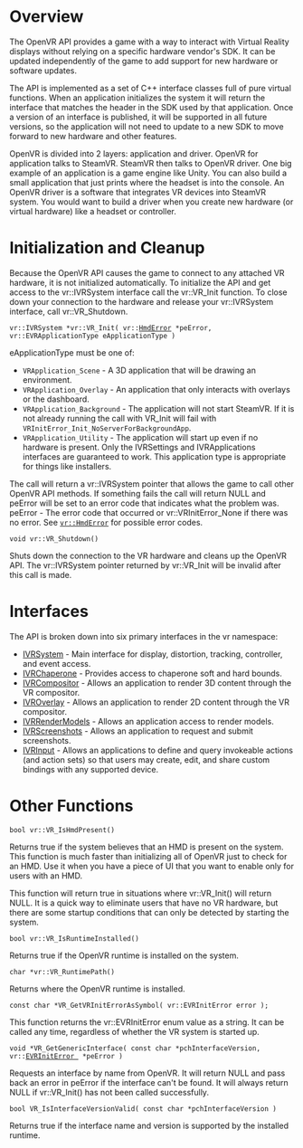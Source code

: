 # Overview
The OpenVR API provides a game with a way to interact with Virtual Reality displays without relying on a specific hardware vendor's SDK. It can be updated independently of the game to add support for new hardware or software updates. 

The API is implemented as a set of C++ interface classes full of pure virtual functions. When an application initializes the system it will return the interface that matches the header in the SDK used by that application. Once a version of an interface is published, it will be supported in all future versions, so the application will not need to update to a new SDK to move forward to new hardware and other features.

OpenVR is divided into 2 layers: application and driver.
OpenVR for application talks to SteamVR. SteamVR then talks to OpenVR driver.
One big example of an application is a game engine like Unity. You can also build a small application that just prints where the headset is into the console.
An OpenVR driver is a software that integrates VR devices into SteamVR system. You would want to build a driver when you create new hardware (or virtual hardware) like a headset or controller.

# Initialization and Cleanup

Because the OpenVR API causes the game to connect to any attached VR hardware, it is not initialized automatically. To initialize the API and get access to the vr::IVRSystem interface call the vr::VR_Init function. To close down your connection to the hardware and release your vr::IVRSystem interface, call vr::VR_Shutdown.

`vr::IVRSystem *vr::VR_Init( vr::`[`HmdError`](https://github.com/ValveSoftware/openvr/wiki/HmdError)` *peError, vr::EVRApplicationType eApplicationType )`

eApplicationType must be one of:
* `VRApplication_Scene` - A 3D application that will be drawing an environment.
* `VRApplication_Overlay` - An application that only interacts with overlays or the dashboard.
* `VRApplication_Background` - The application will not start SteamVR. If it is not already running the call with VR_Init will fail with `VRInitError_Init_NoServerForBackgroundApp`.
* `VRApplication_Utility` - The application will start up even if no hardware is present. Only the IVRSettings and IVRApplications interfaces are guaranteed to work.  This application type is appropriate for things like installers.

The call will return a vr::IVRSystem pointer that allows the game to call other OpenVR API methods. If something fails the call will return NULL and peError will be set to an error code that indicates what the problem was.
peError - The error code that occurred or vr::VRInitError_None if there was no error. See [`vr::HmdError`](https://github.com/ValveSoftware/openvr/wiki/HmdError) for possible error codes.


`void vr::VR_Shutdown()`

Shuts down the connection to the VR hardware and cleans up the OpenVR API. The vr::IVRSystem pointer returned by vr::VR_Init will be invalid after this call is made. 

# Interfaces

The API is broken down into six primary interfaces in the vr namespace:
* [IVRSystem](https://github.com/ValveSoftware/openvr/wiki/IVRSystem_Overview) - Main interface for display, distortion, tracking, controller, and event access.
* [IVRChaperone](https://github.com/ValveSoftware/openvr/wiki/IVRChaperone_Overview) - Provides access to chaperone soft and hard bounds.
* [IVRCompositor](https://github.com/ValveSoftware/openvr/wiki/IVRCompositor_Overview) - Allows an application to render 3D content through the VR compositor.
* [IVROverlay](https://github.com/ValveSoftware/openvr/wiki/IVROverlay_Overview) - Allows an application to render 2D content through the VR compositor.
* [IVRRenderModels](https://github.com/ValveSoftware/openvr/wiki/IVRRenderModels_Overview) - Allows an application access to render models.
* [IVRScreenshots](https://github.com/ValveSoftware/openvr/wiki/IVRScreenshots_Overview) - Allows an application to request and submit screenshots.
* [IVRInput](https://github.com/ValveSoftware/openvr/wiki/SteamVR-Input) - Allows an applications to define and query invokeable actions (and action sets) so that users may create, edit, and share custom bindings with any supported device.

# Other Functions

`bool vr::VR_IsHmdPresent()`

Returns true if the system believes that an HMD is present on the system. This function is much faster than initializing all of OpenVR just to check for an HMD. Use it when you have a piece of UI that you want to enable only for users with an HMD.

This function will return true in situations where vr::VR_Init() will return NULL. It is a quick way to eliminate users that have no VR hardware, but there are some startup conditions that can only be detected by starting the system.


`bool vr::VR_IsRuntimeInstalled()`

Returns true if the OpenVR runtime is installed on the system.


`char *vr::VR_RuntimePath()`

Returns where the OpenVR runtime is installed.


`const char *VR_GetVRInitErrorAsSymbol( vr::EVRInitError error );`

This function returns the vr::EVRInitError enum value as a string. It can be called any time, regardless of whether the VR system is started up.


`void *VR_GetGenericInterface( const char *pchInterfaceVersion, vr::`[`EVRInitError `](https://github.com/ValveSoftware/openvr/wiki/HmdError)` *peError )`

Requests an interface by name from OpenVR. It will return NULL and pass back an error in peError if the interface can't be found. It will always return NULL if vr::VR_Init() has not been called successfully.


`bool VR_IsInterfaceVersionValid( const char *pchInterfaceVersion )`

Returns true if the interface name and version is supported by the installed runtime.